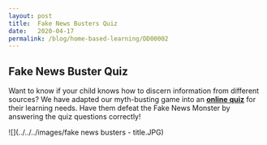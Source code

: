 ```yaml
---
layout: post
title:  Fake News Busters Quiz 
date:   2020-04-17
permalink: /blog/home-based-learning/DD00002
---
```


## Fake News Buster Quiz

Want to know if your child knows how to discern information from different sources? We have adapted our myth-busting game into an **[online quiz](http://tinyurl.com/fakenewsbusters)** for their learning needs. Have them defeat the Fake News Monster by answering the quiz questions correctly!

![[](http://tinyurl.com/fakenewsbusters)](../../../images/fake news busters - title.JPG)